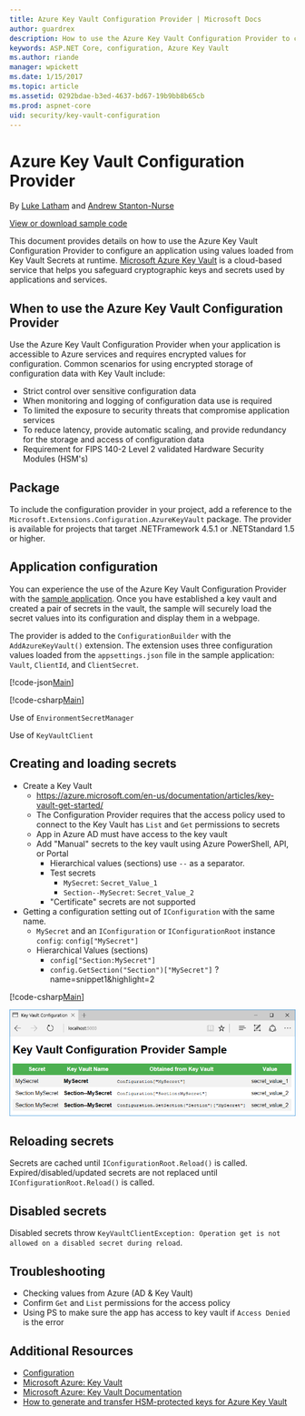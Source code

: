 ```yaml
---
title: Azure Key Vault Configuration Provider | Microsoft Docs
author: guardrex
description: How to use the Azure Key Vault Configuration Provider to configure an application using name-value pairs loaded at runtime.
keywords: ASP.NET Core, configuration, Azure Key Vault
ms.author: riande
manager: wpickett
ms.date: 1/15/2017
ms.topic: article
ms.assetid: 0292bdae-b3ed-4637-bd67-19b9bb8b65cb
ms.prod: aspnet-core
uid: security/key-vault-configuration
---
```

# Azure Key Vault Configuration Provider

By [Luke Latham](https://github.com/GuardRex) and [Andrew Stanton-Nurse](https://github.com/anurse)

[View or download sample code](https://github.com/aspnet/Docs/tree/master/aspnetcore/security/key-vault-configuration/sample)

This document provides details on how to use the Azure Key Vault Configuration Provider to configure an application using values loaded from Key Vault Secrets at runtime. [Microsoft Azure Key Vault](https://azure.microsoft.com/en-us/services/key-vault/) is a cloud-based service that helps you safeguard cryptographic keys and secrets used by applications and services.

## When to use the Azure Key Vault Configuration Provider
Use the Azure Key Vault Configuration Provider when your application is accessible to Azure services and requires encrypted values for configuration. Common scenarios for using encrypted storage of configuration data with Key Vault include:
* Strict control over sensitive configuration data
* When monitoring and logging of configuration data use is required
* To limited the exposure to security threats that compromise application services
* To reduce latency, provide automatic scaling, and provide redundancy for the storage and access of configuration data
* Requirement for FIPS 140-2 Level 2 validated Hardware Security Modules (HSM's)

## Package
To include the configuration provider in your project, add a reference to the `Microsoft.Extensions.Configuration.AzureKeyVault` package. The provider is available for projects that target .NETFramework 4.5.1 or .NETStandard 1.5 or higher.

## Application configuration
You can experience the use of the Azure Key Vault Configuration Provider with the [sample application](https://github.com/aspnet/Docs/tree/master/aspnetcore/security/key-vault-configuration/sample). Once you have established a key vault and created a pair of secrets in the vault, the sample will securely load the secret values into its configuration and display them in a webpage.

The provider is added to the `ConfigurationBuilder` with the `AddAzureKeyVault()` extension. The extension uses three configuration values loaded from the `appsettings.json` file in the sample application: `Vault`, `ClientId`, and `ClientSecret`.

[!code-json[Main](key-vault-configuration/sample/appsettings.json)]

[!code-csharp[Main](key-vault-configuration/sample/Startup.cs?name=snippet1)]

Use of `EnvironmentSecretManager`

Use of `KeyVaultClient`

## Creating and loading secrets
* Create a Key Vault
  * https://azure.microsoft.com/en-us/documentation/articles/key-vault-get-started/
  * The Configuration Provider requires that the access policy used to connect to the Key Vault has `List` and `Get` permissions to secrets
  * App in Azure AD must have access to the key vault
  * Add "Manual" secrets to the key vault using Azure PowerShell, API, or Portal
    * Hierarchical values (sections) use `--` as a separator.
    * Test secrets
      * `MySecret`: `Secret_Value_1`
      * `Section--MySecret`: `Secret_Value_2`
    * "Certificate" secrets are not supported
* Getting a configuration setting out of `IConfiguration` with the same name.
  * `MySecret` and an `IConfiguration` or `IConfigurationRoot` instance `config`: `config["MySecret"]`
  * Hierarchical Values (sections)
    * `config["Section:MySecret"]`
    * `config.GetSection("Section")["MySecret"]`
?name=snippet1&highlight=2

[!code-csharp[Main](key-vault-configuration/sample/Startup.cs)]

![Browser window showing secret values loaded via the Azure Key Vault Configuration Provider](key-vault-configuration/_static/sample-output.png)

## Reloading secrets
Secrets are cached until `IConfigurationRoot.Reload()` is called. Expired/disabled/updated secrets are not replaced until `IConfigurationRoot.Reload()` is called.

## Disabled secrets
Disabled secrets throw `KeyVaultClientException: Operation get is not allowed on a disabled secret during reload`.

## Troubleshooting
* Checking values from Azure (AD & Key Vault)
* Confirm `Get` and `List` permissions for the access policy
* Using PS to make sure the app has access to key vault if `Access Denied` is the error

## Additional Resources
* [Configuration](xref:fundamentals/configuration)
* [Microsoft Azure: Key Vault](https://azure.microsoft.com/en-us/services/key-vault/)
* [Microsoft Azure: Key Vault Documentation](https://docs.microsoft.com/en-us/azure/key-vault/)
* [How to generate and transfer HSM-protected keys for Azure Key Vault](https://docs.microsoft.com/en-us/azure/key-vault/key-vault-hsm-protected-keys)
